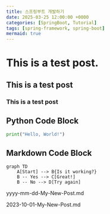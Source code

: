 ```yaml
---
title: 스프링부트 개발하기
date: 2025-03-25 12:00:00 +0000
categories: [SpringBoot, Tutorial]
tags: [spring-framework, spring-boot]
mermaid: true
---
```

# This is a test post.

## This is a test post

###     This is a test post

## Python Code Block

```python
print("Hello, World!")
```

## Markdown Code Block


```mermaid
graph TD
    A[Start] --> B{Is it working?}
    B -- Yes --> C[Great!]
    B -- No --> D[Try again]
```



yyyy-mm-dd-My-New-Post.md

2023-10-01-My-New-Post.md
